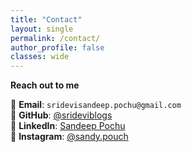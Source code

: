 ```yaml
---
title: "Contact"
layout: single
permalink: /contact/
author_profile: false
classes: wide
---
```


<div class="contact-container">

**Reach out to me**

📧 **Email**: `sridevisandeep.pochu@gmail.com`  
🐙 **GitHub**: [@srideviblogs](https://github.com/srideviblogs)  
💼 **LinkedIn**: [Sandeep Pochu](https://www.linkedin.com/in/sandeep-pochu-27589b274/)  
📸 **Instagram**: [@sandy.pouch](https://www.instagram.com/sandy.pouch?igsh=NTc4MTIwNjQ2YQ==)

</div>

